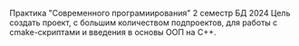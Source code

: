 Практика "Современного програмиирования" 2 семестр БД 2024
Цель создать проект, с большим количеством подпроектов, для работы с cmake-скриптами и введения в основы ООП на C++.
